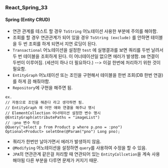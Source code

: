 ### React_Spring_33

#### Spring (Entity CRUD)
- 연관 관계를 테스트 할 경우 `ToString` 어노테이션 사용한 부분에 주의를 해야함.
- 조회를 할 경우 연관관계가 되어 있을 경우 `ToString (exclude)` 를 안하면 테이블을 두 번 조회를 하게 되면서 지연 로딩이 된다.
- `Transactional` 어노테이션을 설정한 `test` 에 실행결과를 보면 쿼리를 두번 날려서 두 번 테이블을 조회하게 된다. 이 어너테이션일 없으면 에러가 발생함. `DB` 연결이 두번이 이루어짐. (세션이 하나 더 필요하다.) --> 이걸 한번에 처리하기 위한 것이 필요함.
- `EntityGraph` 어노테이션 또는 조인을 구현해서 테이블을 한번 조회(DB 한번 연걸)를 하게 끔 해줘야함.
- `Repository`에 구현을 해주면 됨.
```
ex.
// 자동으로 조인을 해준다 라고 생각하면 됨.
// EntityGraph 에 어떤 얘와 연결을 해주냐 명시
// ElementCollection 어너테이션 설정한 변수 명시
@EntityGraph(attributePaths = "imageList")
// :pno 변수 작성
@Query("select p from Product p where p.pno = :pno")
Optional<Product> seletOne(@Param("pno") Long pno);
```
- 쿼리가 한번만 날아가면서 에러가 발생하지 않음.
- `@Modifying` 어노테이션을 설정하면 `query`를 사용하여 수정을 할 수 있음.
- `JPA`의 연관관계 같은걸 처리할 때 연관되어 있는 `EntityCollcetion`을 계속 사용해야됨 다른 부분을 다루면 문제가 커지기 때문.
